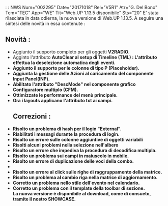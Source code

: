  :  : NWS Num="002295" Date="20171018" Rel="V5R1" Atr="G. Del Bono" Tem="TEC" App="WE" Tit="Web.UP 1.13.5 disponibile" Sts="20"
E' stata rilasciata in data odierna, la nuova versione di Web.UP 1.13.5.
A seguire una sintesi delle novità in essa contenute : 
<h2>Novità : </h2>
<ul><li>Aggiunto il supporto completo per gli oggetti <b>V2RADIO</b>.</li> <li>Agginto l'attributo <b>AutoClear<b> al setup di <b>Timeline</b> (TML) : 
L'attributo effettua la deselezione automatica degli eventi.</li>
<li>Aggiunto il supporto per le <b>colonne di tipo P</b> (Placeholder).</li> <li>Aggiunta la gestione delle <b>Azioni</b> al caricamento del componente <b>Input Panel</b>(INP).</li>
<li>Abilitato l'attributo <b>"DescMode"</b> nel componente grafico
<b>Configuratore multiplo</b> (CFM).</li>
<li>Ottimizzate le <b>performance</b> del <b>menù principale.</b></li>
<li>Ora i layouts applicano <b>l'attributo txt</b> ai campi.</li>
<h2>Correzioni : </h2>
<li>Risolto un problema di <b>hash</b> per il login <b>"External".</b></li> <li>Riabilitati i <b>messagi</b> durante la procedura di <b>login.</b></li> <li>Risolto un errore sulle <b>colonne aggiuntive</b> di oggetti variabili</li> <li>Risolti alcuni problemi nella <b>selezione<b> nell'<b>albero</b></li> <li>Risolto un errore che impediva la procedura di decodifica multipla.</li> <li>Risolto un problema sui campi in <b>maiuscolo</b> in mobile.</li>
<li>Risolto un errore di <b>duplicazione</b> delle voci della <b>combo</b>.<li> <li>Risolto un errore al click sulle righe di raggruppamento della matrice.</li> <li>Risolto un problema al <b>cambio riga</b> nella matrice di aggiornamento.</li> <li>Corretto un problema nello <b>stile</b> dell'<b>evento</b> nel calendario.</li> <li>Corretto un problema con il <b>template</b> della <b>toolbar di sezione</b>.</li> La nuova versione è disponibile al download, come di consueto, tramite il nostro SHOWCASE.
